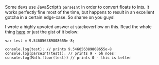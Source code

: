 Some devs use JavaScript’s `parseInt` in order to convert floats to ints. It works perfectly fine most of the time, but happens to result in an excellent gotcha in a certain edge-case. So shame on you guys!

I wrote a highly upvoted answer at stackoverflow on this. Read the whole thing [here](http://stackoverflow.com/questions/7353592/math-random-returns-value-greater-than-one/7353714#7353714) or just the gist of it below:

    var test = 9.546056389808655e-8;
    
    console.log(test); // prints 9.546056389808655e-8
    console.log(parseInt(test)); // prints 9 - oh noes!
    console.log(Math.floor(test)) // prints 0 - this is better
